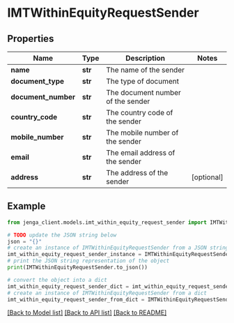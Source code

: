 # IMTWithinEquityRequestSender


## Properties

Name | Type | Description | Notes
------------ | ------------- | ------------- | -------------
**name** | **str** | The name of the sender | 
**document_type** | **str** | The type of document | 
**document_number** | **str** | The document number of the sender | 
**country_code** | **str** | The country code of the sender | 
**mobile_number** | **str** | The mobile number of the sender | 
**email** | **str** | The email address of the sender | 
**address** | **str** | The address of the sender | [optional] 

## Example

```python
from jenga_client.models.imt_within_equity_request_sender import IMTWithinEquityRequestSender

# TODO update the JSON string below
json = "{}"
# create an instance of IMTWithinEquityRequestSender from a JSON string
imt_within_equity_request_sender_instance = IMTWithinEquityRequestSender.from_json(json)
# print the JSON string representation of the object
print(IMTWithinEquityRequestSender.to_json())

# convert the object into a dict
imt_within_equity_request_sender_dict = imt_within_equity_request_sender_instance.to_dict()
# create an instance of IMTWithinEquityRequestSender from a dict
imt_within_equity_request_sender_from_dict = IMTWithinEquityRequestSender.from_dict(imt_within_equity_request_sender_dict)
```
[[Back to Model list]](../README.md#documentation-for-models) [[Back to API list]](../README.md#documentation-for-api-endpoints) [[Back to README]](../README.md)


